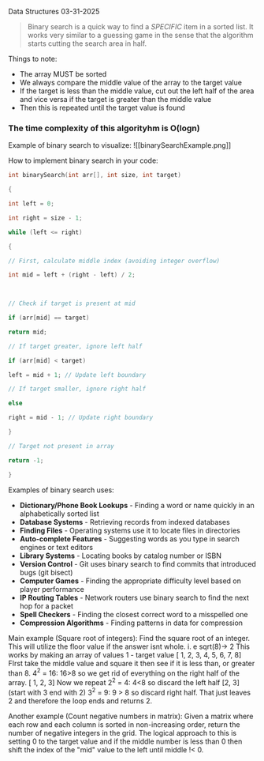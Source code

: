 Data Structures
03-31-2025


>Binary search is a quick way to find a *SPECIFIC* item in a sorted list. It works very similar to a guessing game in the sense that the algorithm starts cutting the search area in half.

Things to note:
- The array MUST be sorted
- We always compare the middle value of the array to the target value
- If the target is less than the middle value, cut out the left half of the area and vice versa if the target is greater than the middle value
- Then this is repeated until the target value is found
### The time complexity of this algorityhm is O(logn)


Example of binary search to visualize:
![[binarySearchExample.png]]




How to implement binary search in your code:
``` cpp 
int binarySearch(int arr[], int size, int target)

{

int left = 0;

int right = size - 1;

while (left <= right)

{

// First, calculate middle index (avoiding integer overflow)

int mid = left + (right - left) / 2;

  

// Check if target is present at mid

if (arr[mid] == target)

return mid;

// If target greater, ignore left half

if (arr[mid] < target)

left = mid + 1; // Update left boundary

// If target smaller, ignore right half

else

right = mid - 1; // Update right boundary

}

// Target not present in array

return -1;

}
```


Examples of binary search uses:
- **Dictionary/Phone Book Lookups** - Finding a word or name quickly in an alphabetically sorted list
- **Database Systems** - Retrieving records from indexed databases
- **Finding Files** - Operating systems use it to locate files in directories
- **Auto-complete Features** - Suggesting words as you type in search engines or text editors
- **Library Systems** - Locating books by catalog number or ISBN
- **Version Control** - Git uses binary search to find commits that introduced bugs (git bisect)
- **Computer Games** - Finding the appropriate difficulty level based on player performance
- **IP Routing Tables** - Network routers use binary search to find the next hop for a packet
- **Spell Checkers** - Finding the closest correct word to a misspelled one
- **Compression Algorithms** - Finding patterns in data for compression

Main example (Square root of integers): 
	Find the square root of an integer. This will utilize the floor value if the answer isnt whole.
		i. e sqrt(8)-> 2
This works by making an array of values 1 - target value
[ 1, 2, 3, 4, 5, 6, 7, 8]
FIrst take the middle value and square it then see if it is less than, or greater than 8.
4$^2$ = 16: 16>8 so we get rid of everything on the right half of the array.
[ 1, 2, 3]
Now we repeat
2$^2$ = 4: 4<8 so discard the left half
[2, 3] 
(start with 3 end with 2)
3$^2$ = 9: 9 > 8 so discard right half. That just leaves 2 and therefore the loop ends and returns 2.

Another example (Count negative numbers in matrix):
	Given a matrix where each row and each column is sorted in non-increasing order, return the number of negative integers in the grid.
The logical approach to this is setting 0 to the target value and if the middle number is less than 0 then shift the index of the "mid" value to the left until middle !< 0.

